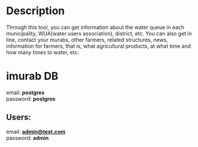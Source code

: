 # Description

Through this tool, you can get information about the water queue in each municipality,
WUA(water users association),
district, etc. You can also get in line, contact your murabs,
other farmers, related structures, news, information for farmers, that is,
what agricultural products, at what time and how many times to water, etc.


# imurab DB
email: **postgres** <br>
password: **postgres**
## Users:
email: **admin@test.com** <br>
password: **admin**

